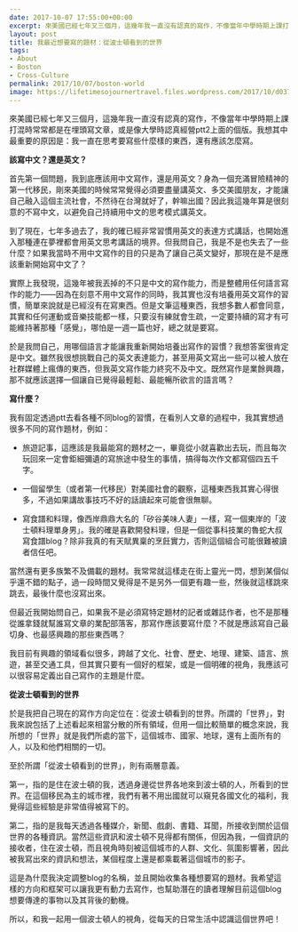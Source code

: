 ```yaml
---
date: 2017-10-07 17:55:00+00:00
excerpt: 來美國已經七年又三個月，這幾年我一直沒有認真的寫作，不像當年中學時期上課打混時常常都是在埋頭寫文章，或是像大學時認真經營ptt2上面的個版。我想其中最重要的原因是：我一直在思考要寫些什麼樣的東西，還有應該怎麼寫。
layout: post
title: 我最近想要寫的題材：從波士頓看到的世界
tags:
- About
- Boston
- Cross-Culture
permalink: 2017/10/07/boston-world
image: https://lifetimesojournertravel.files.wordpress.com/2017/10/d0375-img_1740.jpg
---
```


來美國已經七年又三個月，這幾年我一直沒有認真的寫作，不像當年中學時期上課打混時常常都是在埋頭寫文章，或是像大學時認真經營ptt2上面的個版。我想其中最重要的原因是：我一直在思考要寫些什麼樣的東西，還有應該怎麼寫。

**該寫中文？還是英文？**

首先第一個問題，我到底應該用中文寫作，還是用英文？身為一個充滿冒險精神的第一代移民，剛來美國的時候常常覺得必須要盡量講英文、多交美國朋友，才能讓自己融入這個主流社會，不然待在台灣就好了，幹嘛出國？因此我這幾年算是很刻意的不寫中文，以避免自己持續用中文的思考模式講英文。

到了現在，七年多過去了，我的確已經非常習慣用英文的表達方式講話，也開始進入那種連在夢裡都會用英文思考講話的境界。但我問自己，我是不是也失去了一些什麼？如果我當時不用中文寫作的目的只是為了讓自己英文變好，那現在是不是應該重新開始寫中文了？

實際上我發現，這幾年被我丟掉的不只是中文的寫作能力，而是整體用任何語言寫作的能力——因為在刻意不用中文寫作的同時，我其實也沒有培養用英文寫作的習慣，簡單來說就是已經沒有在寫東西。但是文筆這種東西，我想多數人都會同意，其實和任何運動或音樂技能都一樣，只要沒有練就會生疏，一定要持續的寫才有可能維持著那種「感覺」，哪怕是一週一篇也好，總之就是要寫。

於是我問自己，用哪個語言才能讓我重新開始培養出寫作的習慣？我想答案很肯定是中文。雖然我很想挑戰自己的英文表達能力，甚至用英文寫出一些可以被人放在社群媒體上瘋傳的東西，但我英文寫作能力終究不及中文。既然寫作是業餘興趣，那不就應該選擇一個讓自已覺得最輕鬆、最能暢所欲言的語言嗎？

**寫什麼？**

我有固定透過ptt去看各種不同blog的習慣，在看別人文章的過程中，我其實想過很多不同的寫作題材，例如：



 	
  * 旅遊記事，這應該是我最能寫的題材之一，畢竟從小就喜歡出去玩，而且每次玩回來一定會鉅細彌遺的寫旅途中發生的事情，搞得每次作文都寫個四五千字。

 	
  * 一個留學生（或者第一代移民）對美國社會的觀察，這種東西我其實心得很多，不過如果講故事技巧不好的話讀起來可能會很無聊。

 	
  * 寫食譜和料理，像西岸鼎鼎大名的「矽谷美味人妻」一樣，寫一個東岸的「波士頓料理單身男」。我的確是喜歡開發料理，但是一個從事科技業的魯蛇大叔寫食譜blog？除非我真的有天賦異稟的烹飪實力，否則這個組合可能很難被讀者信任吧。


當然還有更多族繁不及備載的題材。我常常就這樣走在街上靈光一閃，想到某個似乎還不錯的點子，過一段時間又覺得是不是另外一個更有趣一些，然後就這樣跳來跳去，最後什麼也沒寫出來。

但最近我開始問自己，如果我不是必須寫特定題材的記者或雜誌作者，也不是那種從誰拿錢就幫誰寫文章的業配部落客，那寫作應該要寫什麼？不就是應該寫自己最切身、也最感興趣的那些東西嗎？

我目前有興趣的領域看似很多，跨越了文化、社會、歷史、地理、建築、語言、旅遊，甚至交通工具，但其實只要有一個好的框架，或是一個明確的視角，我應該可以很容易定義出自己寫作的主題是什麼。

**從波士頓看到的世界**

於是我把自己現在的寫作方向定位在：從波士頓看到的世界。所謂的「世界」，對我來說包括了上述看起來相當分散的所有領域，但用一個比較簡單的概念來說，我所想的「世界」就是我們所處的當下，這個城市、國家、地球，還有上面所有的人，以及和他們相關的一切。

至於所謂「從波士頓看到的世界」，則有兩層意義。

第一，指的是住在波士頓的我，透過身邊從世界各地來到波士頓的人，所看到的世界。在這個移民為主的城市裡，我們有著不用出國就可以窺見各國文化的福利，我覺得這些經驗是非常值得被寫下的。

第二，指的是我每天透過各種媒介，新聞、戲劇、書籍、耳聞，所接收到關於這個世界的各種資訊。當然這些資訊和波士頓不見得都有關係，但因為我，一個資訊的接收者，住在波士頓，而且視角時刻被這個城市的人群、文化、氛圍影響著，因此被我寫出來的資訊和想法，某個程度上還是都乘載著這個城市的影子。

這是為什麼我決定調整blog的名稱，並且開始收集各種想要寫的題材。我希望這樣的方向和框架可以讓我更有動力去寫作，也幫助潛在的讀者理解目前這個blog想要傳達的事物以及其背後的動機。

所以，和我一起用一個波士頓人的視角，從每天的日常生活中認識這個世界吧！
